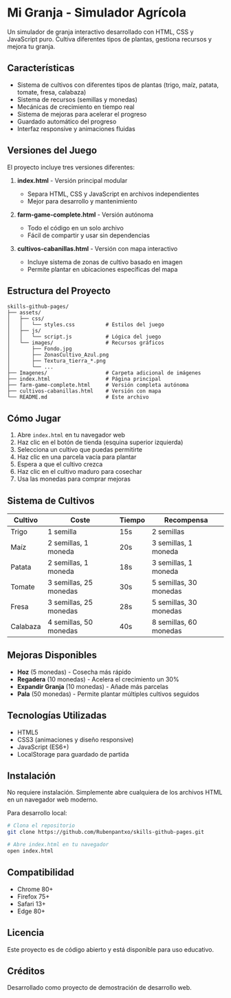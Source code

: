 # Mi Granja - Simulador Agrícola

Un simulador de granja interactivo desarrollado con HTML, CSS y JavaScript puro. Cultiva diferentes tipos de plantas, gestiona recursos y mejora tu granja.

## Características

- Sistema de cultivos con diferentes tipos de plantas (trigo, maíz, patata, tomate, fresa, calabaza)
- Sistema de recursos (semillas y monedas)
- Mecánicas de crecimiento en tiempo real
- Sistema de mejoras para acelerar el progreso
- Guardado automático del progreso
- Interfaz responsive y animaciones fluidas

## Versiones del Juego

El proyecto incluye tres versiones diferentes:

1. **index.html** - Versión principal modular
   - Separa HTML, CSS y JavaScript en archivos independientes
   - Mejor para desarrollo y mantenimiento

2. **farm-game-complete.html** - Versión autónoma
   - Todo el código en un solo archivo
   - Fácil de compartir y usar sin dependencias

3. **cultivos-cabanillas.html** - Versión con mapa interactivo
   - Incluye sistema de zonas de cultivo basado en imagen
   - Permite plantar en ubicaciones específicas del mapa

## Estructura del Proyecto

```
skills-github-pages/
├── assets/
│   ├── css/
│   │   └── styles.css          # Estilos del juego
│   ├── js/
│   │   └── script.js           # Lógica del juego
│   └── images/                 # Recursos gráficos
│       ├── Fondo.jpg
│       ├── ZonasCultivo_Azul.png
│       ├── Textura_tierra_*.png
│       └── ...
├── Imagenes/                   # Carpeta adicional de imágenes
├── index.html                  # Página principal
├── farm-game-complete.html     # Versión completa autónoma
├── cultivos-cabanillas.html    # Versión con mapa
└── README.md                   # Este archivo
```

## Cómo Jugar

1. Abre `index.html` en tu navegador web
2. Haz clic en el botón de tienda (esquina superior izquierda)
3. Selecciona un cultivo que puedas permitirte
4. Haz clic en una parcela vacía para plantar
5. Espera a que el cultivo crezca
6. Haz clic en el cultivo maduro para cosechar
7. Usa las monedas para comprar mejoras

## Sistema de Cultivos

| Cultivo | Coste | Tiempo | Recompensa |
|---------|-------|--------|------------|
| Trigo | 1 semilla | 15s | 2 semillas |
| Maíz | 2 semillas, 1 moneda | 20s | 3 semillas, 1 moneda |
| Patata | 2 semillas, 1 moneda | 18s | 3 semillas, 1 moneda |
| Tomate | 3 semillas, 25 monedas | 30s | 5 semillas, 30 monedas |
| Fresa | 3 semillas, 25 monedas | 28s | 5 semillas, 30 monedas |
| Calabaza | 4 semillas, 50 monedas | 40s | 8 semillas, 60 monedas |

## Mejoras Disponibles

- **Hoz** (5 monedas) - Cosecha más rápido
- **Regadera** (10 monedas) - Acelera el crecimiento un 30%
- **Expandir Granja** (10 monedas) - Añade más parcelas
- **Pala** (50 monedas) - Permite plantar múltiples cultivos seguidos

## Tecnologías Utilizadas

- HTML5
- CSS3 (animaciones y diseño responsive)
- JavaScript (ES6+)
- LocalStorage para guardado de partida

## Instalación

No requiere instalación. Simplemente abre cualquiera de los archivos HTML en un navegador web moderno.

Para desarrollo local:

```bash
# Clona el repositorio
git clone https://github.com/Rubenpantxo/skills-github-pages.git

# Abre index.html en tu navegador
open index.html
```

## Compatibilidad

- Chrome 80+
- Firefox 75+
- Safari 13+
- Edge 80+

## Licencia

Este proyecto es de código abierto y está disponible para uso educativo.

## Créditos

Desarrollado como proyecto de demostración de desarrollo web.
